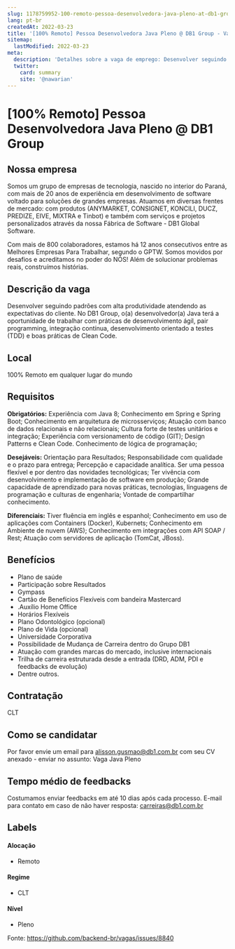 ```yaml
---
slug: 1178759952-100-remoto-pessoa-desenvolvedora-java-pleno-at-db1-group
lang: pt-br
createdAt: 2022-03-23
title: '[100% Remoto] Pessoa Desenvolvedora Java Pleno @ DB1 Group - Vaga de Emprego'
sitemap:
  lastModified: 2022-03-23
meta:
  description: 'Detalhes sobre a vaga de emprego: Desenvolver seguindo padrões com alta produtividade atendendo as expectativas do cliente. No DB1 Group, o(a) desenvolvedor(a) Java terá a oportunidade de trabalhar com práticas de desenvolvimento ágil, pair programming, integração contínua, desenvolvimento orientado a testes (TDD) e boas práticas de Clean Code.'
  twitter:
    card: summary
    site: '@nawarian'
---
```


# [100% Remoto] Pessoa Desenvolvedora Java Pleno @ DB1 Group

## Nossa empresa

Somos um grupo de empresas de tecnologia, nascido no interior do Paraná, com mais de 20 anos de experiência em desenvolvimento de software voltado para soluções de grandes empresas. Atuamos em diversas frentes de mercado: com produtos (ANYMARKET, CONSIGNET, KONCILI, DUCZ, PREDIZE, EIVE, MIXTRA e Tinbot) e também com serviços e projetos personalizados através da nossa Fábrica de Software - DB1 Global Software. 

Com mais de 800 colaboradores, estamos há 12 anos consecutivos entre as Melhores Empresas Para Trabalhar, segundo o GPTW. Somos movidos por desafios e acreditamos no poder do NÓS! Além de solucionar problemas reais, construímos histórias.


## Descrição da vaga

Desenvolver seguindo padrões com alta produtividade atendendo as expectativas do cliente. No DB1 Group, o(a) desenvolvedor(a) Java terá a oportunidade de trabalhar com práticas de desenvolvimento ágil, pair programming, integração contínua, desenvolvimento orientado a testes (TDD) e boas práticas de Clean Code.


## Local

100% Remoto em qualquer lugar do mundo

## Requisitos

**Obrigatórios:**
Experiência com Java 8;
Conhecimento em Spring e Spring Boot;
Conhecimento em arquitetura de microsserviços;
Atuação com banco de dados relacionais e não relacionais;
Cultura forte de testes unitários e integração;
Experiência com versionamento de código (GIT);
Design Patterns e Clean Code.
Conhecimento de lógica de programação;

**Desejáveis:**
Orientação para Resultados;
Responsabilidade com qualidade e o prazo para entrega;
Percepção e capacidade analítica.
Ser uma pessoa flexível e por dentro das novidades tecnológicas;
Ter vivência com desenvolvimento e implementação de software em produção;
Grande capacidade de aprendizado para novas práticas, tecnologias, linguagens de programação e culturas de engenharia;
Vontade de compartilhar conhecimento.

**Diferenciais:**
Tiver fluência em inglês e espanhol;
Conhecimento em uso de aplicações com Containers (Docker), Kubernets;
Conhecimento em Ambiente de nuvem (AWS);
Conhecimento em integrações com API SOAP / Rest;
Atuação com servidores de aplicação (TomCat, JBoss).

## Benefícios

- Plano de saúde
- Participação sobre Resultados
- Gympass
- Cartão de Benefícios Flexíveis com bandeira Mastercard
- .Auxílio Home Office
- Horários Flexíveis
- Plano Odontológico (opcional)
- Plano de Vida (opcional)
- Universidade Corporativa
- Possibilidade de Mudança de Carreira dentro do Grupo DB1
- Atuação com grandes marcas do mercado, inclusive internacionais
- Trilha de carreira estruturada desde a entrada (DRD, ADM, PDI e feedbacks de evolução)
- Dentre outros. 

## Contratação

CLT

## Como se candidatar

Por favor envie um email para alisson.gusmao@db1.com.br com seu CV anexado - enviar no assunto: Vaga Java Pleno

## Tempo médio de feedbacks

Costumamos enviar feedbacks em até 10 dias após cada processo.
E-mail para contato em caso de não haver resposta: carreiras@db1.com.br

## Labels

#### Alocação
- Remoto

#### Regime
- CLT

#### Nível
- Pleno



Fonte: https://github.com/backend-br/vagas/issues/8840
